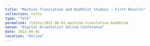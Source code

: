 ```yaml
---
title: "Machine Translation and Buddhist Studies – First Results"
collection: talks
type: "Talk"
permalink: /talks/2022-06-01-machine-translation-buddhism
venue: "Digital Orientalist Online Conference"
date: 2022-06-01
location: "Online"
---
```

